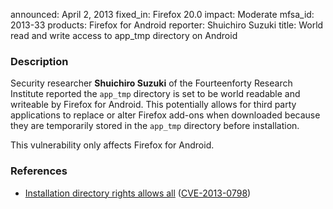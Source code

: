 announced: April 2, 2013
fixed_in: Firefox 20.0
impact: Moderate
mfsa_id: 2013-33
products: Firefox for Android
reporter: Shuichiro Suzuki
title: World read and write access to app_tmp directory on Android

<h3>Description</h3>

<p>Security researcher <strong>Shuichiro Suzuki</strong> of the Fourteenforty
Research Institute reported the <code>app_tmp</code> directory is set to be
world readable and writeable by Firefox for Android. This potentially allows for
third party applications to replace or alter Firefox add-ons when downloaded
because they are temporarily stored in the <code>app_tmp</code> directory before
installation.
</p>

<p class="note">This vulnerability only affects Firefox for Android.</p>


<h3>References</h3>

<ul>
  <li><a href="https://bugzilla.mozilla.org/show_bug.cgi?id=844832">
      Installation directory rights allows all</a> (<a href="http://cve.mitre.org/cgi-bin/cvename.cgi?name=CVE-2013-0798" class="ex-ref">CVE-2013-0798</a>)</li>
</ul>



